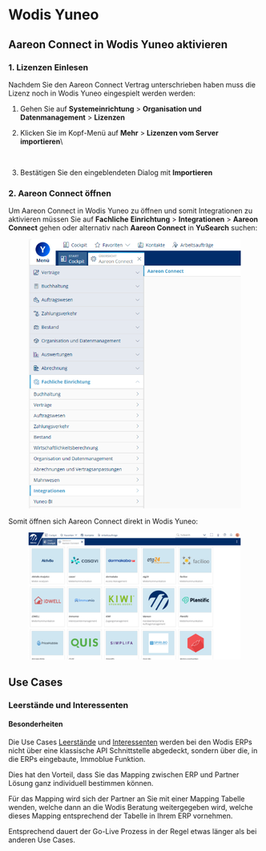 # Wodis Yuneo

## Aareon Connect in Wodis Yuneo aktivieren

### 1. Lizenzen Einlesen

Nachdem Sie den Aareon Connect Vertrag unterschrieben haben muss die Lizenz noch in Wodis Yuneo eingespielt werden werden:

1. Gehen Sie auf **Systemeinrichtung** > **Organisation und Datenmanagement** > **Lizenzen**
2.  Klicken Sie im Kopf-Menü auf **Mehr** > **Lizenzen vom Server importieren**\


    <figure><img src="../.gitbook/assets/image (31) (1).png" alt=""><figcaption></figcaption></figure>
3. Bestätigen Sie den eingeblendeten Dialog mit **Importieren**

### 2. Aareon Connect öffnen

Um Aareon Connect in Wodis Yuneo zu öffnen und somit Integrationen zu aktivieren müssen Sie auf **Fachliche** **Einrichtung** > **Integrationen** > **Aareon Connect** gehen oder alternativ nach **Aareon Connect** in **YuSearch** suchen:

<figure><img src="../.gitbook/assets/image (2) (1) (1).png" alt=""><figcaption></figcaption></figure>

Somit öffnen sich Aareon Connect direkt in Wodis Yuneo:

<figure><img src="../.gitbook/assets/image (5).png" alt=""><figcaption></figcaption></figure>

## Use Cases

### Leerstände und Interessenten

#### Besonderheiten

Die Use Cases [Leerstände](../use-cases/leerstaende.md) und [Interessenten](../use-cases/interessenten.md) werden bei den Wodis ERPs nicht über eine klassische API Schnittstelle abgedeckt, sondern über die, in die ERPs eingebaute, Immoblue Funktion.

Dies hat den Vorteil, dass Sie das Mapping zwischen ERP und Partner Lösung ganz individuell bestimmen können.

Für das Mapping wird sich der Partner an Sie mit einer Mapping Tabelle wenden, welche dann an die Wodis Beratung weitergegeben wird, welche dieses Mapping entsprechend der Tabelle in Ihrem ERP vornehmen.

Entsprechend dauert der Go-Live Prozess in der Regel etwas länger als bei anderen Use Cases.
